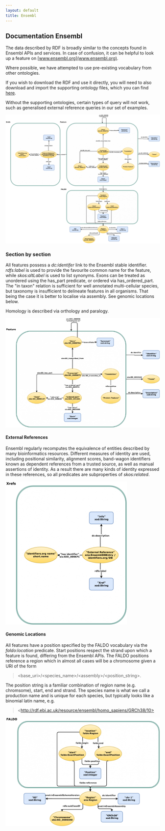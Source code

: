 ```yaml
---
layout: default
title: Ensembl
---
```

## Documentation Ensembl

The data described by RDF is broadly similar to the concepts found in Ensembl APIs and services. In case of confusion, it can be helpful to look up a feature on [www.ensembl.org](www.ensembl.org).

Where possible, we have attempted to use pre-existing vocabulary from other ontologies.

If you wish to download the RDF and use it directly, you will need to also download and import the supporting ontology files, which you can find [here](https://github.com/Ensembl/VersioningService/tree/master/rdf-support-files).

Without the supporting ontologies, certain types of query will not work, such as generalised external reference queries in our set of examples.


![ensembl_schema](https://github.com/EBISPOT/RDF-platform/blob/gh-pages/static/ensembl/ensembl_schema-1180x980.png?raw=true)

### Section by section

All features possess a *dc:identifer* link to the Ensembl stable identifier. *rdfs:label* is used to provide the favourite common name for the feature, while *skos:altLabel* is used to list synonyms. Exons can be treated as unordered using the has_part predicate, or ordered via has_ordered_part. The "in taxon" relation is sufficient for well annotated multi-cellular species, but taxonomy is insufficient to delineate features in all organisms. That being the case it is better to localise via assembly. See genomic locations below.

Homology is described via orthology and paralogy.

![ensembl_gene_model](https://github.com/EBISPOT/RDF-platform/blob/gh-pages/static/ensembl/ensembl_gene_model-760x539.png?raw=true)

#### External References
Ensembl regularly recomputes the equivalence of entities described by many bioinformatics resources. Different measures of identity are used, including positional similarity, alignment scores, band-wagon identifiers known as dependent references from a trusted source, as well as manual assertions of identity. As a result there are many kinds of identity expressed in these references, so all predicates are subproperties of *skos:related*.


![ensembl_xref](https://github.com/EBISPOT/RDF-platform/blob/gh-pages/static/ensembl/ensembl_xref_section-396x467.png?raw=true)

#### Genomic Locations
All features have a position specified by the FALDO vocabulary via the *faldo:location* predicate. Start positions respect the strand upon which a feature is found, differing from the Ensembl APIs. The FALDO positions reference a region which in almost all cases will be a chromosome given a URI of the form
> &#60;base_uri>/&#60;species_name>/&#60;assembly>/&#60;position_string>.

The position string is a familiar combination of region name (e.g. chromsome), start, end and strand. The species name is what we call a production name and is unique for each species, but typically looks like a binomial latin name, e.g.
> &#60;http://rdf.ebi.ac.uk/resource/ensembl/homo_sapiens/GRCh38/10>

![ensembl_xref](https://github.com/EBISPOT/RDF-platform/blob/gh-pages/static/ensembl/ensembl_faldo_section-628x442.png?raw=true)
